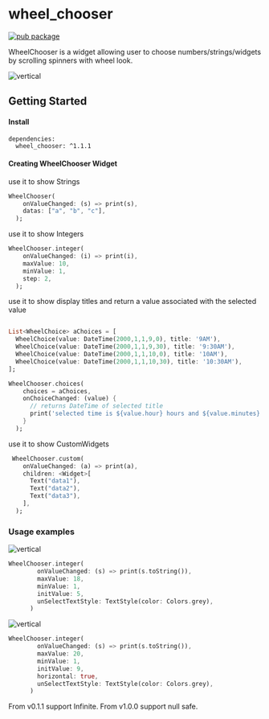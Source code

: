 # wheel_chooser

[![pub package](https://img.shields.io/pub/v/wheel_chooser)](https://pub.dev/packages/wheel_chooser)

WheelChooser is a widget allowing user to choose numbers/strings/widgets by scrolling spinners with wheel look.

![vertical](https://raw.githubusercontent.com/mafanwei/WheelChooser/master/screenShot/demoInteger.gif)

## Getting Started
#### Install
```
dependencies:
  wheel_chooser: ^1.1.1
```
#### Creating WheelChooser Widget
use it to show Strings
```dart
WheelChooser(
    onValueChanged: (s) => print(s),
    datas: ["a", "b", "c"],
  );
```

use it to show Integers
```dart
WheelChooser.integer(
    onValueChanged: (i) => print(i),
    maxValue: 10,
    minValue: 1,
    step: 2,
  );
```

use it to show display titles and return a value associated with the selected value

```dart

List<WheelChoice> aChoices = [
  WheelChoice(value: DateTime(2000,1,1,9,0), title: '9AM'),
  WheelChoice(value: DateTime(2000,1,1,9,30), title: '9:30AM'),
  WheelChoice(value: DateTime(2000,1,1,10,0), title: '10AM'),
  WheelChoice(value: DateTime(2000,1,1,10,30), title: '10:30AM'),
];

WheelChooser.choices(
    choices = aChoices,
    onChoiceChanged: (value) {
      // returns DateTime of selected title
      print('selected time is ${value.hour} hours and ${value.minutes} minutes')
    }
  );
```
use it to show CustomWidgets

```dart
 WheelChooser.custom(
    onValueChanged: (a) => print(a),
    children: <Widget>[
      Text("data1"),
      Text("data2"),
      Text("data3"),
    ],
  );
```

### Usage examples
![vertical](https://raw.githubusercontent.com/mafanwei/WheelChooser/master/screenShot/demoInteger.gif)
```dart
WheelChooser.integer(
        onValueChanged: (s) => print(s.toString()),
        maxValue: 18,
        minValue: 1,
        initValue: 5,
        unSelectTextStyle: TextStyle(color: Colors.grey),
      )
```

![vertical](https://raw.githubusercontent.com/mafanwei/WheelChooser/master/screenShot/demoHorizon.jpg)
```dart
WheelChooser.integer(
        onValueChanged: (s) => print(s.toString()),
        maxValue: 20,
        minValue: 1,
        initValue: 9,
        horizontal: true,
        unSelectTextStyle: TextStyle(color: Colors.grey),
      )
```

From v0.1.1 support Infinite.
From v1.0.0 support null safe.
